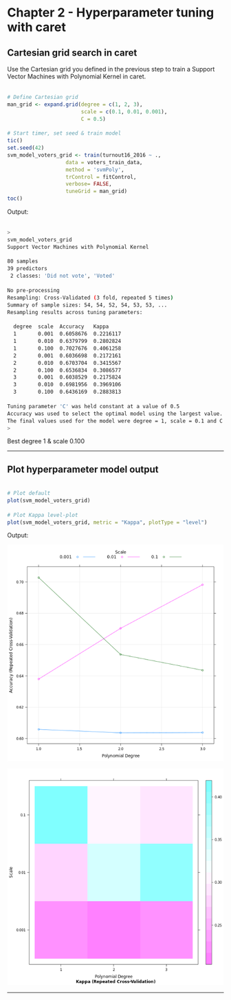 # Chapter 2 - Hyperparameter tuning with caret
## Cartesian grid search in caret

Use the Cartesian grid you defined in the previous step to train a Support Vector Machines with Polynomial Kernel in caret.

```r

# Define Cartesian grid
man_grid <- expand.grid(degree = c(1, 2, 3), 
                        scale = c(0.1, 0.01, 0.001), 
                        C = 0.5)

# Start timer, set seed & train model
tic()
set.seed(42)
svm_model_voters_grid <- train(turnout16_2016 ~ ., 
                   data = voters_train_data, 
                   method = 'svmPoly', 
                   trControl = fitControl,
                   verbose= FALSE,
                   tuneGrid = man_grid)
toc()

```

Output:

```bash

>
svm_model_voters_grid
Support Vector Machines with Polynomial Kernel 

80 samples
39 predictors
 2 classes: 'Did not vote', 'Voted' 

No pre-processing
Resampling: Cross-Validated (3 fold, repeated 5 times) 
Summary of sample sizes: 54, 54, 52, 54, 53, 53, ... 
Resampling results across tuning parameters:

  degree  scale  Accuracy   Kappa    
  1       0.001  0.6058676  0.2216117
  1       0.010  0.6379799  0.2802824
  1       0.100  0.7027676  0.4061258
  2       0.001  0.6036698  0.2172161
  2       0.010  0.6703704  0.3415567
  2       0.100  0.6536834  0.3086577
  3       0.001  0.6038529  0.2175824
  3       0.010  0.6981956  0.3969106
  3       0.100  0.6436169  0.2883813

Tuning parameter 'C' was held constant at a value of 0.5
Accuracy was used to select the optimal model using the largest value.
The final values used for the model were degree = 1, scale = 0.1 and C = 0.5.
>

```

Best degree 1 & scale 0.100

***

## Plot hyperparameter model output

```r

# Plot default
plot(svm_model_voters_grid)

# Plot Kappa level-plot
plot(svm_model_voters_grid, metric = "Kappa", plotType = "level")

```

Output:

![ch2plot1](ch2plot1.png)

![ch2plot2](ch2plot2.png)

***



